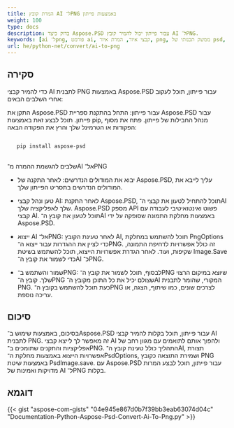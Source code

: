 ```yaml
---
title: המרת קובץ AI ל־PNG באמצעות פייתון
weight: 100
type: docs
description: בדוק כיצד Aspose.PSD עבור פייתון יכול להמיר קובץ AI ל־PNG.
keywords: [ai ל־png, פורמט ai, קבצי איור, המרת איור, png, ממשק תכנותי של psd, פייתון, דוגמא קוד]
url: he/python-net/convert/ai-to-png
---
```


## **סקירה**
כדי להמיר קבצי AI לתבנית PNG באמצעות Aspose.PSD עבור פייתון, תוכל לעקוב אחרי השלבים הבאים:

התקן את Aspose.PSD עבור פייתון: התחל בהתקנת ספריית Aspose.PSD עבור פייתון. תוכל לבצע זאת באמצעות pip, מנהל החבילות של פייתון. פתח את מסוף הפקודות או הטרמינל שלך והרץ את הפקודה הבאה:

```python

   pip install aspose-psd
  
```

שלבים להגשמת ההמרה מ־AI אל־PNG

- יבוא את המודולים הנדרשים: לאחר התקנה של Aspose.PSD, עליך לייבא את המודולים הנדרשים בתסריט הפייתון שלך. 
- טען ונהל קבצי AI: לאחר התקנת Aspose.PSD, תוכל להתחיל לטעון את קבצי ה־AI שלך לאפליקציה שלך. Aspose.PSD מספק API פשוט ואינטואיטיבי לעבודה עם קבצי AI. תוכל לטעון את קובץ ה־AI באמצעות מחלקת התמונה שסופקה על ידי Aspose.PSD.

- ייצוא AI אל־PNG: לאחר טעינת הקובץ AI, תוכל להשתמש במחלקת PngOptions כדי לציין את ההגדרות עבור ייצוא ה־PNG. זה כולל אפשרויות לדחיפת התמונה, שקיפות, ועוד. לאחר הגדרת אפשרויות הייצוא, תוכל להשתמש בשיטת Image.Save כדי לשמור את קובץ ה־AI כ־PNG.

- שמור והשתמש ב־PNG: לבסוף, תוכל לשמור את קובץ ה־PNG שיוצא במיקום הרצוי שלך. קובץ ה־PNG שצולם יכיל את כל התוכן מקובץ ה־AI המקורי, שהומר לתבנית PNG. כעת תוכל להשתמש בקובץ ה־PNG לצרכים שונים, כמו שיתוף, הצגה, או עריכה נוספת.

## **סיכום**
בסיכום, באמצעות שימוש ב־Aspose.PSD עבור פייתון, תוכל בקלות להמיר קבצי AI לתבנית PNG. זה מאפשר לך לייצא קבצי AI ולהפוך אותם לתואמים עם מגוון רחב של אפליקציות והתקנים שתומכים ב־PNG. התהליך כולל טעינת קובץ ה־AI, תצורת אפשרויות הייצוא באמצעות מחלקת ה־PsdOptions, ושמירת התוצאה כקובץ PNG באמצעות שיטת PsdImage.save. עם Aspose.PSD עבור פייתון, תוכל לבצע המרות מדויקות ואמינות של AI ל־PNG בקלות.

## **דוגמא**
{{< gist "aspose-com-gists" "04e945e867d0b7f39bb3eab63074d04c" "Documentation-Python-Aspose-Psd-Convert-Ai-To-Png.py" >}}
